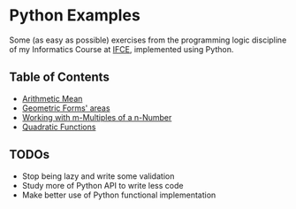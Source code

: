 # Python Examples

Some (as easy as possible) exercises from the programming logic discipline of my Informatics Course
at [IFCE](http://www.ifce.edu.br/), implemented using Python.

## Table of Contents

- [Arithmetic Mean](https://github.com/mabrasil/python-homework/tree/master/sequences/arithmetic_mean)
- [Geometric Forms' areas](https://github.com/mabrasil/python-homework/tree/master/geometric_figures)
- [Working with m-Multiples of a n-Number](https://github.com/mabrasil/python-homework/tree/master/sequences/multiples)
- [Quadratic Functions](https://github.com/mabrasil/python-homework/tree/master/quadratic_functions)

## TODOs

- Stop being lazy and write some validation
- Study more of Python API to write less code
- Make better use of Python functional implementation

